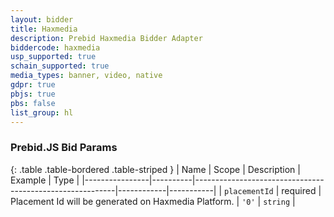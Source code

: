 ```yaml
---
layout: bidder
title: Haxmedia
description: Prebid Haxmedia Bidder Adapter
biddercode: haxmedia
usp_supported: true
schain_supported: true
media_types: banner, video, native
gdpr: true
pbjs: true
pbs: false
list_group: hl
---
```


### Prebid.JS Bid Params

{: .table .table-bordered .table-striped }
| Name           | Scope    | Description                                              | Example    | Type      |
|----------------|----------|----------------------------------------------------------|------------|-----------|
| `placementId` | required | Placement Id will be generated on Haxmedia Platform. | `'0'`        | `string` |
